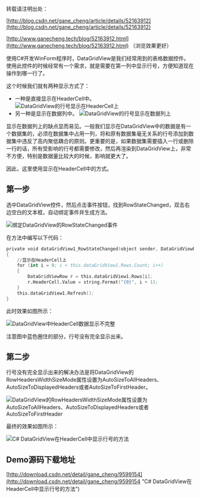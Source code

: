 转载请注明出处：

[http://blog.csdn.net/gane_cheng/article/details/52163912](http://blog.csdn.net/gane_cheng/article/details/52163912)

[http://www.ganecheng.tech/blog/52163912.html](http://www.ganecheng.tech/blog/52163912.html) （浏览效果更好）

使用C#开发WinForm程序时，DataGridView是我们经常用到的表格数据控件。使用此控件的时候经常有一个需求，就是需要在第一列中显示行号，方便知道现在操作到哪一行了。

这个时候我们就有两种显示方式了：

 - 一种是直接显示在HeaderCell中。
 ![DataGridView的行号显示在HeaderCell上](https://img-blog.csdn.net/20160809161239216)
 - 另一种是显示在数据列中。
  ![DataGridView的行号显示在数据列上](https://img-blog.csdn.net/20160809160744089)

显示在数据列上的缺点显而易见。一般我们显示在DataGridView中的数据是有一个数据集的，必须在数据集中占用一列，将和原有数据集毫无关系的行号添加到数据集中违反了高内聚低耦合的原则。更重要的是，如果数据集需要插入一行或删除一行的话，所有受影响的行号都需要修改，然后再渲染到DataGridView上，非常不方便，特别是数据量比较大的时候，影响就更大了。

因此，这里使用显示在HeaderCell中的方式。

**第一步**
-------
选中DataGridView控件，然后点击事件按钮，找到RowStateChanged，双击右边空白的文本框，自动绑定事件并生成方法。

![绑定DataGridView的RowStateChanged事件](https://img-blog.csdn.net/20160809162521488)

在方法中编写以下代码：

```s
private void dataGridView1_RowStateChanged(object sender, DataGridViewRowStateChangedEventArgs e)
{
    //显示在HeaderCell上
    for (int i = 0; i < this.dataGridView1.Rows.Count; i++)
    {
        DataGridViewRow r = this.dataGridView1.Rows[i];
        r.HeaderCell.Value = string.Format("{0}", i + 1);
    }
    this.dataGridView1.Refresh();
}
```

此时效果如图所示：

![DataGridView中HeaderCell数据显示不完整](https://img-blog.csdn.net/20160809163139208)

注意图中蓝色圈住的部分，行号没有完全显示出来。

**第二步**
-------
行号没有完全显示出来的解决办法是将DataGridView的RowHeadersWidthSizeMode属性设置为AutoSizeToAllHeaders、AutoSizeToDisplayedHeaders或者AutoSizeToFirstHeader。

![DataGridView的RowHeadersWidthSizeMode属性设置为AutoSizeToAllHeaders、AutoSizeToDisplayedHeaders或者AutoSizeToFirstHeader](https://img-blog.csdn.net/20160809163937454)

最终的效果如图所示：

![C# DataGridView在HeaderCell中显示行号的方法](https://img-blog.csdn.net/20160809164050557)

**Demo源码下载地址**
--------------

[http://download.csdn.net/detail/gane_cheng/9599154](http://download.csdn.net/detail/gane_cheng/9599154 "C# DataGridView在HeaderCell中显示行号的方法")